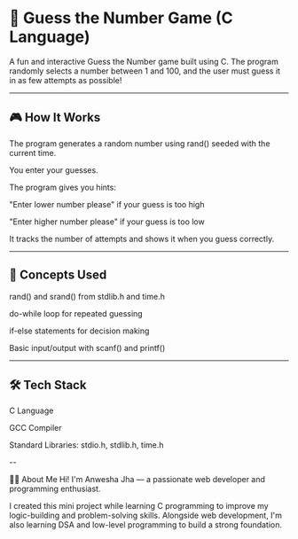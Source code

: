 
# 🔢 Guess the Number Game (C Language)

A fun and interactive Guess the Number game built using C.
The program randomly selects a number between 1 and 100, and the user must guess it in as few attempts as possible!

---
## 🎮 How It Works
The program generates a random number using rand() seeded with the current time.

You enter your guesses.

The program gives you hints:

"Enter lower number please" if your guess is too high

"Enter higher number please" if your guess is too low

It tracks the number of attempts and shows it when you guess correctly.

---

## 🧠 Concepts Used

rand() and srand() from stdlib.h and time.h

do-while loop for repeated guessing

if-else statements for decision making

Basic input/output with scanf() and printf()

---

## 🛠️ Tech Stack
C Language

GCC Compiler

Standard Libraries: stdio.h, stdlib.h, time.h

--

🙋‍♀️ About Me
Hi! I'm Anwesha Jha — a passionate web developer and programming enthusiast.

I created this mini project while learning C programming to improve my logic-building and problem-solving skills.
Alongside web development, I'm also learning DSA and low-level programming to build a strong foundation.
